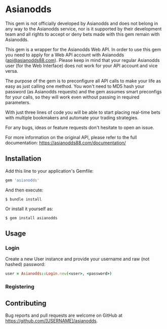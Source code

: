 # Asianodds

This gem is not officially developed by Asianodds and does not belong in any way to the Asianodds service, nor is it supported by their development team and all rights to accept or deny bets made with this gem remain with Asianodds.

This gem is a wrapper for the Asianodds Web API.
In order to use this gem you need to apply for a Web API account with Asianodds (api@asianodds88.com). Please keep in mind that your regular Asianodds user (for the Web Interface) does not work for your API account and vice versa.

The purpose of the gem is to preconfigure all API calls to make your life as easy as just calling one method. You won't need to MD5 hash your password (as Asianodds requests) and the gem assumes smart preconfigs for your calls, so they will work even without passing in required parameters.

With just three lines of code you will be able to start placing real-time bets with multiple bookmakers and automate your trading strategies.

For any bugs, ideas or feature requests don't hesitate to open an issue.

For more information on the original API, please refer to the full documentation: https://asianodds88.com/documentation/

## Installation

Add this line to your application's Gemfile:

```ruby
gem 'asianodds'
```

And then execute:

    $ bundle install

Or install it yourself as:

    $ gem install asianodds

## Usage

### Login

Create a new User instance and provide your username and raw (not hashed) password:

```ruby
user = Asianodds::Login.new(<user>, <password>)
```

### Registering


## Contributing

Bug reports and pull requests are welcome on GitHub at https://github.com/[USERNAME]/asianodds.

